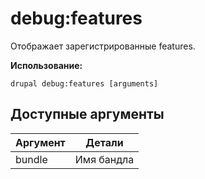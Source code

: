 # debug:features
Отображает зарегистрированные features.

**Использование:**
```
drupal debug:features [arguments]
```

## Доступные аргументы
Аргумент | Детали
---------|-------------
bundle | Имя бандла
